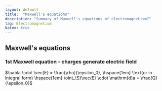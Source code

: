 ```yaml
---
layout: default
title:  "Maxwell's equations"
description: "Summary of Maxwell's equations of electromagnetism?"
tag: Electromagnetism
katex: true
---
```


## Maxwell's equations


### 1st Maxwell equation - charges generate electric field
$\nabla \cdot \vec{E} = \frac{\rho}{\epsilon_0}, \hspace{1em} \text{or in integral form} \hspace{1em} 
\oint_{S}\vec{E} \cdot \mathrm{d}a = \frac{Q}{\epsilon_0}$ 
